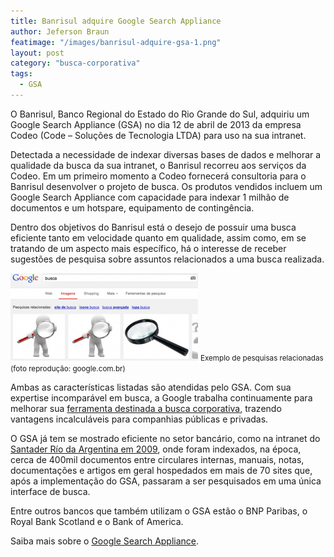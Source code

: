 ```yaml
---
title: Banrisul adquire Google Search Appliance
author: Jeferson Braun
featimage: "/images/banrisul-adquire-gsa-1.png"
layout: post
category: "busca-corporativa"
tags: 
  - GSA
---
```


O Banrisul, Banco Regional do Estado do Rio Grande do Sul, adquiriu um Google Search Appliance (GSA) no dia 12 de abril de 2013 da empresa Codeo (Code – Soluções de Tecnologia LTDA) para uso na sua intranet.

Detectada a necessidade de indexar diversas bases de dados e melhorar a qualidade da busca da sua intranet, o Banrisul recorreu aos serviços da Codeo. Em um primeiro momento a Codeo fornecerá consultoria para o Banrisul desenvolver o projeto de busca. Os produtos vendidos incluem um Google Search Appliance com capacidade para indexar 1 milhão de documentos e um hotspare, equipamento de contingência.

Dentro dos objetivos do Banrisul está o desejo de possuir uma busca eficiente tanto em velocidade quanto em qualidade, assim como, em se tratando de um aspecto mais específico, há o interesse de receber sugestões de pesquisa sobre assuntos relacionados a uma busca realizada.

![Print screen da busca do Google](/images/banrisul-adquire-gsa-2.png)
<small>Exemplo de pesquisas relacionadas (foto reprodução: google.com.br)</small>

Ambas as características listadas são atendidas pelo GSA. Com sua expertise incomparável em busca, a Google trabalha continuamente para melhorar sua [ferramenta destinada a busca corporativa](http://www.e-storageonline.com.br/site/produtos/google-search-appliance/), trazendo vantagens incalculáveis para companhias públicas e privadas.

O GSA já tem se mostrado eficiente no setor bancário, como na intranet do [Santader Río da Argentina em 2009](http://www.youtube.com/watch?v=9zNvkzj9HPw), onde foram indexados, na época, cerca de 400mil documentos entre circulares internas, manuais, notas, documentações e artigos em geral hospedados em mais de 70 sites que, após a implementação do GSA, passaram a ser pesquisados em uma única interface de busca.

Entre outros bancos que também utilizam o GSA estão o BNP Paribas, o Royal Bank Scotland e o Bank of America.

Saiba mais sobre o [Google Search Appliance](http://www.e-storageonline.com.br/site/produtos/google-search-appliance/).
